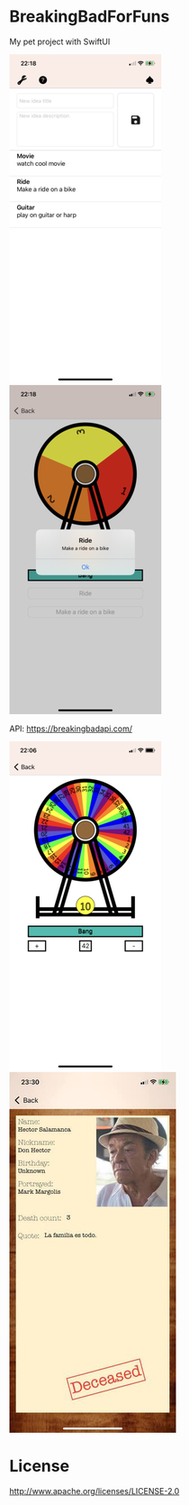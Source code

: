 # BreakingBadForFuns

My pet project with SwiftUI

![alt text](https://github.com/Icar05/HobbyRandomizer/blob/main/list.png)
![alt text](https://github.com/Icar05/HobbyRandomizer/blob/main/random.png)

API: https://breakingbadapi.com/

![alt text](https://github.com/Icar05/HobbyRandomizer/blob/main/debug.png)
![alt text](https://github.com/Icar05/BreakingBadForFuns/blob/main/character.jpg)

# License

http://www.apache.org/licenses/LICENSE-2.0
